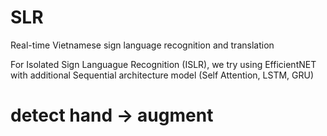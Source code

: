 # SLR
Real-time Vietnamese sign language recognition and translation 

For Isolated Sign Languague Recognition (ISLR), we try using EfficientNET with additional Sequential architecture model (Self Attention, LSTM, GRU)

# detect hand -> augment 
